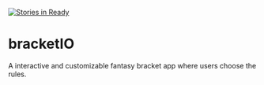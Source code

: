 [![Stories in Ready](https://badge.waffle.io/ChillerWhales/bracketIO.png?label=ready&title=Ready)](https://waffle.io/ChillerWhales/bracketIO)
# bracketIO
A interactive and customizable fantasy bracket app where users choose the rules.
